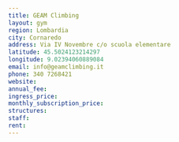 ```yaml
---
title: GEAM Climbing
layout: gym
region: Lombardia
city: Cornaredo
address: Via IV Novembre c/o scuola elementare
latitude: 45.5024123214297
longitude: 9.02394060889084
email: info@geamclimbing.it
phone: 340 7268421
website: 
annual_fee: 
ingress_price: 
monthly_subscription_price: 
structures: 
staff: 
rent: 
---
```


